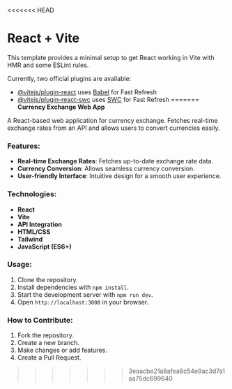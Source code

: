 <<<<<<< HEAD
# React + Vite

This template provides a minimal setup to get React working in Vite with HMR and some ESLint rules.

Currently, two official plugins are available:

- [@vitejs/plugin-react](https://github.com/vitejs/vite-plugin-react/blob/main/packages/plugin-react/README.md) uses [Babel](https://babeljs.io/) for Fast Refresh
- [@vitejs/plugin-react-swc](https://github.com/vitejs/vite-plugin-react-swc) uses [SWC](https://swc.rs/) for Fast Refresh
=======
**Currency Exchange Web App**

A React-based web application for currency exchange. Fetches real-time exchange rates from an API and allows users to convert currencies easily.

### Features:
- **Real-time Exchange Rates**: Fetches up-to-date exchange rate data.
- **Currency Conversion**: Allows seamless currency conversion.
- **User-friendly Interface**: Intuitive design for a smooth user experience.

### Technologies:
- **React**
- **Vite**
- **API Integration**
- **HTML/CSS**
- **Tailwind**
- **JavaScript (ES6+)**

### Usage:
1. Clone the repository.
2. Install dependencies with `npm install`.
3. Start the development server with `npm run dev`.
4. Open `http://localhost:3000` in your browser.

### How to Contribute:
1. Fork the repository.
2. Create a new branch.
3. Make changes or add features.
4. Create a Pull Request.
>>>>>>> 3eaacbe21a8afea8c54e9ac3d7a1aa75dc699640
